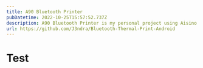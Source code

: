 ```yaml
---
title: A90 Bluetooth Printer
pubDatetime: 2022-10-25T15:57:52.737Z
description: A90 Bluetooth Printer is my personal project using Aisino A90 Pro Smart POS. Increasing my experience from using Device SDK and have deep knowledge how to read SDK documentation and implement each feature that the device had.
url: https://github.com/J3ndra/Bluetooth-Thermal-Print-Android
---
```


# Test
